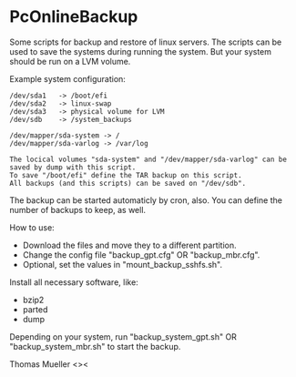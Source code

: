 # PcOnlineBackup

Some scripts for backup and restore of linux servers. The scripts can be used to save the systems during running the system. But your system should be run on a LVM volume.

Example system configuration:

	/dev/sda1	-> /boot/efi
	/dev/sda2	-> linux-swap
	/dev/sda3	-> physical volume for LVM
	/dev/sdb	-> /system_backups
	
	/dev/mapper/sda-system -> /
	/dev/mapper/sda-varlog -> /var/log

	The locical volumes "sda-system" and "/dev/mapper/sda-varlog" can be saved by dump with this script.
	To save "/boot/efi" define the TAR backup on this script.
	All backups (and this scripts) can be saved on "/dev/sdb".

The backup can be started automaticly by cron, also.
You can define the number of backups to keep, as well.

How to use:

* Download the files and move they to a different partition.
* Change the config file "backup_gpt.cfg" OR "backup_mbr.cfg".
* Optional, set the values in "mount_backup_sshfs.sh".

Install all necessary software, like:
* bzip2 
* parted 
* dump

Depending on your system, run "backup_system_gpt.sh" OR "backup_system_mbr.sh" to start the backup.

Thomas Mueller <><